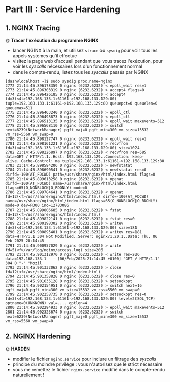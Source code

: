 # Part III : Service Hardening

## 1. NGINX Tracing

🌞 **Tracer l'exécution du programme NGINX**

- lancer NGINX à la main, et utilisez `strace` ou `sysdig` pour voir tous les appels systèmes qu'il effectue
- visitez la page web d'accueil pendant que vous tracez l'exécution, pour voir les *syscalls*  nécessaires lors d'un fonctionnement normal
- dans le compte-rendu, listez tous les *syscalls*  passés par NGINX
```
[dash@localhost ~]$ sudo sysdig proc.name=nginx
2772 21:14:45.896178359 0 nginx (6232.6232) < epoll_wait res=1
2773 21:14:45.896303319 0 nginx (6232.6232) > accept4 flags=0
2774 21:14:45.896426185 0 nginx (6232.6232) < accept4 fd=3(<4t>192.168.133.1:61161->192.168.133.129:80) tuple=192.168.133.1:61161->192.168.133.129:80 queuepct=0 queuelen=0 queuemax=511
2775 21:14:45.896463240 0 nginx (6232.6232) > epoll_ctl 
2776 21:14:45.896498873 0 nginx (6232.6232) < epoll_ctl 
2777 21:14:45.896513135 0 nginx (6232.6232) > epoll_wait maxevents=512
2778 21:14:45.896568110 0 nginx (6232.6232) > switch next=6239(NetworkManager) pgft_maj=0 pgft_min=300 vm_size=15532 vm_rss=5560 vm_swap=0
2780 21:14:45.898127747 0 nginx (6232.6232) < epoll_wait res=1
2781 21:14:45.898161221 0 nginx (6232.6232) > recvfrom fd=3(<4t>192.168.133.1:61161->192.168.133.129:80) size=1024
2782 21:14:45.898226897 0 nginx (6232.6232) < recvfrom res=585 data=GET / HTTP/1.1..Host: 192.168.133.129..Connection: keep-alive..Cache-Control: ma tuple=192.168.133.1:61161->192.168.133.129:80
2783 21:14:45.898584206 0 nginx (6232.6232) > newfstatat 
2784 21:14:45.898690541 0 nginx (6232.6232) < newfstatat res=0 dirfd=-100(AT_FDCWD) path=/usr/share/nginx/html/index.html flags=0
2785 21:14:45.899613258 0 nginx (6232.6232) > openat dirfd=-100(AT_FDCWD) name=/usr/share/nginx/html/index.html flags=65(O_NONBLOCK|O_RDONLY) mode=0
2786 21:14:45.899784641 0 nginx (6232.6232) < openat fd=12(<f>/usr/share/nginx/html/index.html) dirfd=-100(AT_FDCWD) name=/usr/share/nginx/html/index.html flags=65(O_NONBLOCK|O_RDONLY) mode=0 dev=FD00 ino=12783086
2787 21:14:45.899806685 0 nginx (6232.6232) > fstat fd=12(<f>/usr/share/nginx/html/index.html)
2788 21:14:45.899822141 0 nginx (6232.6232) < fstat res=0
2789 21:14:45.900198302 0 nginx (6232.6232) > writev fd=3(<4t>192.168.133.1:61161->192.168.133.129:80) size=181
2790 21:14:45.900895401 0 nginx (6232.6232) < writev res=181 data=HTTP/1.1 304 Not Modified..Server: nginx/1.20.1..Date: Thu, 06 Feb 2025 20:14:45
2791 21:14:45.900957029 0 nginx (6232.6232) > write fd=5(<f>/var/log/nginx/access.log) size=206
2792 21:14:45.901312970 0 nginx (6232.6232) < write res=206 data=192.168.133.1 - - [06/Feb/2025:21:14:45 +0100] "GET / HTTP/1.1" 304 0 "-" "Mozil
2793 21:14:45.901332062 0 nginx (6232.6232) > close fd=12(<f>/usr/share/nginx/html/index.html)
2794 21:14:45.901358828 0 nginx (6232.6232) < close res=0
2795 21:14:45.901635128 0 nginx (6232.6232) > setsockopt 
2796 21:14:45.902154951 0 nginx (6232.6232) > switch next=16 pgft_maj=0 pgft_min=300 vm_size=15532 vm_rss=5560 vm_swap=0
2799 21:14:45.902258735 0 nginx (6232.6232) < setsockopt res=0 fd=3(<4t>192.168.133.1:61161->192.168.133.129:80) level=2(SOL_TCP) optname=0(UNKNOWN) val=.... optlen=4
2800 21:14:45.902294933 0 nginx (6232.6232) > epoll_wait maxevents=512
2801 21:14:45.902323674 0 nginx (6232.6232) > switch next=6239(NetworkManager) pgft_maj=0 pgft_min=300 vm_size=15532 vm_rss=5560 vm_swap=0
```

## 2. NGINX Hardening

🌞 **HARDEN**

- modifier le fichier `nginx.service` pour inclure un filtrage des *syscalls*
- principe du moindre privilège : vous n'autorisez que le strict nécessaire
- vous me remettez le fichier `nginx.service` modifié dans le compte-rendu naturellement !
